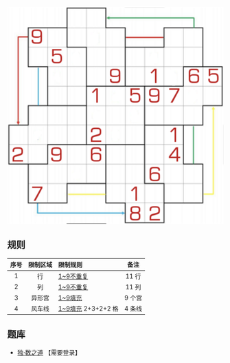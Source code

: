 ![](../../images/sudoku/圆风车数独.png)

## 规则
| 序号 | 限制区域 | 限制规则 | 备注 |
| :---: | :---: | :--- | :---: |
| 1 | 行 | [1~9不重复] | 11 行 |
| 2 | 列 | [1~9不重复] | 11 列 |
| 3 | 异形宫 | [1~9填充] | 9 个宫 |
| 4 | 风车线 | [1~9填充] 2+3+2+2 格 | 4 条线 |

## 题库
- [独·数之道](http://www.sudokufans.org.cn/lx/game.index.php?type=fc6) 【需要登录】

[1~9不重复]: ../../../../../../rules.md#1~9不重复
[1~9填充]: ../../../../../../rules.md#1~9填充